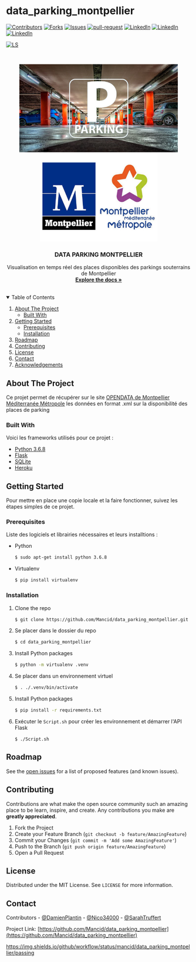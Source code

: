 # data_parking_montpellier

<!--
*** Thanks for checking out the Best-README-Template. If you have a suggestion
*** that would make this better, please fork the repo and create a pull request
*** or simply open an issue with the tag "enhancement".
*** Thanks again! Now go create something AMAZING! :D
-->



<!-- PROJECT SHIELDS -->
<!--
*** I'm using markdown "reference style" links for readability.
*** Reference links are enclosed in brackets [ ] instead of parentheses ( ).
*** See the bottom of this document for the declaration of the reference variables
*** for contributors-url, forks-url, etc. This is an optional, concise syntax you may use.
*** https://www.markdownguide.org/basic-syntax/#reference-style-links
-->
[![Contributors][contributors-shield]][contributors-url]
[![Forks][forks-shield]][forks-url]
[![Issues][issues-shield]][issues-url]
[![pull-request][pull-request-shield]][pull-request-url]
[![LinkedIn][linkedin-shield1]][linkedin-url1]
[![LinkedIn][linkedin-shield2]][linkedin-url2]
[![LinkedIn][linkedin-shield3]][linkedin-url3]
<!-- [![CI][CI-shield]][CI-url] -->
[![LS][LS-shield]][LS-url]





<!-- PROJECT LOGO -->
<br />
<p align="center">
  <a href="https://github.com/Mancid/data_parking_montpellier">
    <img src="images/parking.jpg" alt="Logo" width="432" height="240">
  </a>
    <a href="https://github.com/Mancid/data_parking_montpellier">
    <img src="images/mtp.jpg" alt="Logo" width="319" height="240">
  </a>
  <h3 align="center">DATA PARKING MONTPELLIER</h3>

  <p align="center">
    Visualisation en temps réel des places disponibles des parkings souterrains de Montpellier
    <br />
    <a href="https://github.com/Mancid/data_parking_montpellier"><strong>Explore the docs »</strong></a>
    <br />
    <br />
  </p>
</p>


<!-- TABLE OF CONTENTS -->
<details open="open">
  <summary>Table of Contents</summary>
  <ol>
    <li>
      <a href="#about-the-project">About The Project</a>
      <ul>
        <li><a href="#built-with">Built With</a></li>
      </ul>
    </li>
    <li>
      <a href="#getting-started">Getting Started</a>
      <ul>
        <li><a href="#prerequisites">Prerequisites</a></li>
        <li><a href="#installation">Installation</a></li>
      </ul>
    </li>
    <!-- <li><a href="#usage">Usage</a></li> -->
    <li><a href="#roadmap">Roadmap</a></li>
    <li><a href="#contributing">Contributing</a></li>
    <li><a href="#license">License</a></li>
    <li><a href="#contact">Contact</a></li>
    <li><a href="#acknowledgements">Acknowledgements</a></li>
  </ol>
</details>



<!-- ABOUT THE PROJECT -->
## About The Project

<!-- [![Product Name Screen Shot][product-screenshot]](https://example.com) -->

Ce projet permet de récupérer sur le site [OPENDATA de Montpellier Méditerranée Métropole](https://data.montpellier3m.fr/dataset/disponibilite-des-places-dans-les-parkings-de-montpellier-mediterranee-metropole) les données en format .xml sur la disponibilité des places de parking

### Built With

Voici les frameworks utilisés pour ce projet :

* [Python 3.6.8](https://www.python.org/)
* [Flask](https://flask.palletsprojects.com/en/1.1.x/)
* [SQLite](https://www.sqlite.org/index.html)
* [Heroku](https://www.heroku.com)



<!-- GETTING STARTED -->
## Getting Started

Pour mettre en place une copie locale et la faire fonctionner, suivez les étapes simples de ce projet.

### Prerequisites

Liste des logiciels et librairies nécessaires et leurs installtions :  
* Python
  ```sh
  $ sudo apt-get install python 3.6.8 
  ```
* Virtualenv
  ```sh
  $ pip install virtualenv
  ```

### Installation


1. Clone the repo
   ```sh
   $ git clone https://github.com/Mancid/data_parking_montpellier.git
   ```
2. Se placer dans le dossier du repo
   ```sh
   $ cd data_parking_montpellier
   ```
3. Install Python packages
   ```sh
   $ python -m virtualenv .venv
   ```
4. Se placer dans un environnement virtuel
   ```sh
   $ . ./.venv/bin/activate
   ```
5. Install Python packages
   ```sh
   $ pip install -r requirements.txt
   ```
6. Exécuter le `Script.sh` pour créer les environnement et démarrer l'API Flask
   ```JS
   $ ./Script.sh
   ```



<!-- USAGE EXAMPLES -->
<!-- ## Usage

Use this space to show useful examples of how a project can be used. Additional screenshots, code examples and demos work well in this space. You may also link to more resources.

_For more examples, please refer to the [Documentation](https://example.com)_ -->



<!-- ROADMAP -->
## Roadmap

See the [open issues](https://github.com/Mancid/data_parking_montpellier/issues) for a list of proposed features (and known issues).



<!-- CONTRIBUTING -->
## Contributing

Contributions are what make the open source community such an amazing place to be learn, inspire, and create. Any contributions you make are **greatly appreciated**.

1. Fork the Project
2. Create your Feature Branch (`git checkout -b feature/AmazingFeature`)
3. Commit your Changes (`git commit -m 'Add some AmazingFeature'`)
4. Push to the Branch (`git push origin feature/AmazingFeature`)
5. Open a Pull Request



<!-- LICENSE -->
## License

Distributed under the MIT License. See `LICENSE` for more information.



<!-- CONTACT -->
## Contact

Contributors - [@DamienPlantin](https://github.com/DamienPlantin) - [@Nico34000](https://github.com/Nico34000) - [@SarahTruffert](https://github.com/SarahTruffert)

Project Link: [https://github.com/Mancid/data_parking_montpellier](https://github.com/Mancid/data_parking_montpellier)



<!-- ACKNOWLEDGEMENTS -->
<!-- ## Acknowledgements
* [GitHub Emoji Cheat Sheet](https://www.webpagefx.com/tools/emoji-cheat-sheet)
* [Img Shields](https://shields.io)
* [Choose an Open Source License](https://choosealicense.com)
* [GitHub Pages](https://pages.github.com)
* [Animate.css](https://daneden.github.io/animate.css)
* [Loaders.css](https://connoratherton.com/loaders)
* [Slick Carousel](https://kenwheeler.github.io/slick)
* [Smooth Scroll](https://github.com/cferdinandi/smooth-scroll)
* [Sticky Kit](http://leafo.net/sticky-kit)
* [JVectorMap](http://jvectormap.com)
* [Font Awesome](https://fontawesome.com) -->





<!-- MARKDOWN LINKS & IMAGES -->
<!-- https://www.markdownguide.org/basic-syntax/#reference-style-links -->
[contributors-shield]: https://img.shields.io/github/contributors/Mancid/data_parking_montpellier.svg?style=for-the-badge
[contributors-url]: https://github.com/Mancid/data_parking_montpellier/graphs/contributors
[forks-shield]: https://img.shields.io/github/forks/Mancid/data_parking_montpellier.svg?style=for-the-badge
[forks-url]: https://github.com/Mancid/data_parking_montpellier/network/members
[issues-shield]: https://img.shields.io/github/issues/Mancid/data_parking_montpellier.svg?style=for-the-badge
[issues-url]: https://github.com/Mancid/data_parking_montpellier/issues
[pull-request-shield]: https://img.shields.io/github/issues-pr/Mancid/data_parking_montpellier?style=for-the-badge
[pull-request-url]: https://github.com/Mancid/data_parking_montpellier/pulls
[linkedin-shield1]: https://img.shields.io/badge/-LinkedIn_Damien_Plantin-black.svg?style=for-the-badge&logo=linkedin&colorB=555
[linkedin-shield2]: https://img.shields.io/badge/-LinkedIn_Nicolas_Prodhomme-black.svg?style=for-the-badge&logo=linkedin&colorB=555
[linkedin-shield3]: https://img.shields.io/badge/-LinkedIn_SARAH_TRUFFERT-black.svg?style=for-the-badge&logo=linkedin&colorB=555
[linkedin-url1]: https://www.linkedin.com/in/damienplantin/
[linkedin-url2]: https://www.linkedin.com/in/nicolas-prodhomme-5578aa201/
[linkedin-url3]: https://www.linkedin.com/in/sarah-truffert/
[product-screenshot]: images/screenshot.png
<!-- [CI-shield]:https://img.shields.io/travis/com/mancid/data_parking_montpellier?style=for-the-badge
[CI-url]:https://github.com/Mancid/data_parking_montpellier/actions -->
[LS-shield]:https://img.shields.io/github/last-commit/Mancid/data_parking_montpellier?style=for-the-badge
[LS-url]:https://github.com/Mancid/data_parking_montpellier/commits/main

https://img.shields.io/github/workflow/status/mancid/data_parking_montpellier/passing